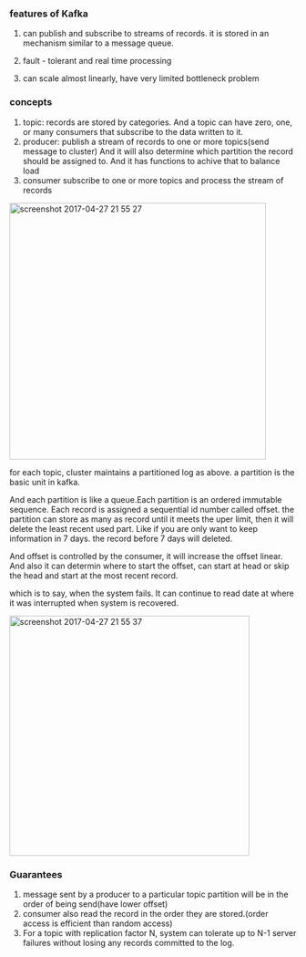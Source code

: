 
###  features of Kafka
1. can publish and subscribe to streams of records. it is stored in an mechanism similar to a message queue.

2. fault - tolerant and real time processing

3. can scale almost linearly, have very limited bottleneck problem

### concepts
1. topic: records are stored by categories. And a topic can have zero, one, or many consumers that subscribe to the data written to it.
2. producer: publish a stream of records to one or more topics(send message to cluster) And it will also determine which partition the record should be assigned to. And it has functions to achive that to balance load
3. consumer subscribe to one or more topics and process the stream of records

<img width="450" alt="screenshot 2017-04-27 21 55 27" src="https://cloud.githubusercontent.com/assets/27907550/25512554/4c0d1480-2b94-11e7-813e-d455b668ed54.png">


for each topic, cluster maintains a partitioned log as above. a partition is the basic unit in kafka.

And each partition is like a queue.Each partition is an ordered immutable sequence. Each record is assigned a sequential id number called offset. the partition can store as many as record until it meets the uper limit, then it will delete the least recent used part. Like if you are only want to keep information in 7 days. the record before 7 days will deleted.

And offset is controlled by the consumer, it will increase the offset linear. And also it can determin where to start the offset, can start at head or skip the head and start at the most recent record.

which is to say, when the system fails. It can continue to read date at where it was interrupted when system is recovered.

<img width="421" alt="screenshot 2017-04-27 21 55 37" src="https://cloud.githubusercontent.com/assets/27907550/25513348/1b5a9668-2b9a-11e7-9500-d84ee6b03428.png">

### Guarantees
1. message sent by a producer to a particular topic partition will be in the order of being send(have lower offset)
2. consumer also read the record in the order they are stored.(order access is efficient than random access)
3. For a topic with replication factor N, system can tolerate up to N-1 server failures without losing any records committed to the log.
